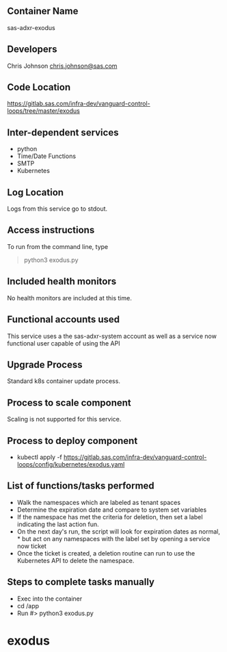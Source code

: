 ## Container Name ##
sas-adxr-exodus

## Developers ##
Chris Johnson <chris.johnson@sas.com>

## Code Location ##
https://gitlab.sas.com/infra-dev/vanguard-control-loops/tree/master/exodus

## Inter-dependent services ##
* python
* Time/Date Functions
* SMTP
* Kubernetes

## Log Location ##
Logs from this service go to stdout.

## Access instructions ##
To run from the command line, type
> python3 exodus.py

## Included health monitors ##
No health monitors are included at this time.

## Functional accounts used ##
This service uses a the sas-adxr-system account as well as a service now functional user capable of using the API

## Upgrade Process ##
Standard k8s container update process.

## Process to scale component ##
Scaling is not supported for this service.

## Process to deploy component ##
* kubectl apply -f https://gitlab.sas.com/infra-dev/vanguard-control-loops/config/kubernetes/exodus.yaml

## List of functions/tasks performed ##
* Walk the namespaces which are labeled as tenant spaces
* Determine the expiration date and compare to system set variables 
* If the namespace has met the criteria for deletion, then set a label indicating the last action fun.
* On the next day's run, the script will look for expiration dates as normal, * but act on any namespaces with the label set by opening a service now ticket
* Once the ticket is created, a deletion routine can run to use the Kubernetes API to delete the namespace.

## Steps to complete tasks manually ##
* Exec into the container
* cd /app
* Run #> python3 exodus.py

# exodus
